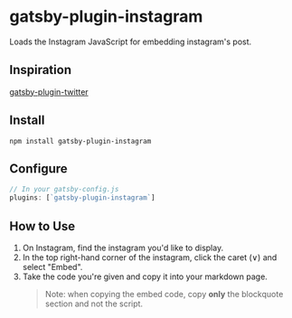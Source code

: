 # gatsby-plugin-instagram

Loads the Instagram JavaScript for embedding instagram's post.

## Inspiration

[gatsby-plugin-twitter](https://github.com/gatsbyjs/gatsby/tree/master/packages/gatsby-plugin-twitter)

## Install

```shell
npm install gatsby-plugin-instagram
```

## Configure

```javascript
// In your gatsby-config.js
plugins: [`gatsby-plugin-instagram`]
```

## How to Use

1. On Instagram, find the instagram you'd like to display.
2. In the top right-hand corner of the instagram, click the caret (∨) and select "Embed".
3. Take the code you're given and copy it into your markdown page.
   > Note: when copying the embed code, copy **only** the blockquote section and not the script.
